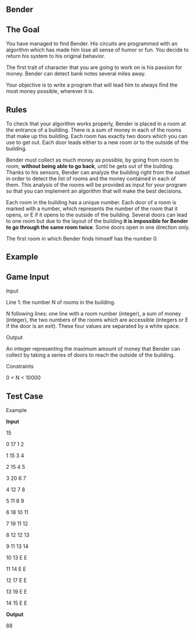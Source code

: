 ## Bender

##   The Goal

You have managed to find Bender. His circuits are programmed with an algorithm which has made him lose all sense of humor or fun. You decide to return his system to his original behavior.  
  
The first trait of character that you are going to work on is his passion for money. Bender can detect bank notes several miles away.  
  
Your objective is to write a program that will lead him to always find the most money possible, wherever it is.

## Rules

To check that your algorithm works properly, Bender is placed in a room at the entrance of a building. There is a sum of money in each of the rooms that make up this building. Each room has exactly two doors which you can use to get out. Each door leads either to a new room or to the outside of the building.  
  
Bender must collect as much money as possible, by going from room to room,  **without being able to go back**, until he gets out of the building. Thanks to his sensors, Bender can analyze the building right from the outset in order to detect the list of rooms and the money contained in each of them. This analysis of the rooms will be provided as input for your program so that you can implement an algorithm that will make the best decisions.  
  
Each room in the building has a unique number. Each door of a room is marked with a number, which represents the number of the room that it opens, or E if it opens to the outside of the building. Several doors can lead to one room but due to the layout of the building  **it is impossible for Bender to go through the same room twice**. Some doors open in one direction only.  
  
The first room in which Bender finds himself has the number  0.

## Example




## Game Input

Input

Line 1: the number  N  of rooms in the building.

N following lines: one line with a room number (integer), a sum of money (integer), the two numbers of the rooms which are accessible (integers or E if the door is an exit). These four values are separated by a white space.

Output

An integer representing the maximum amount of money that Bender can collect by taking a series of doors to reach the outside of the building.

Constraints

0 <  N  < 10000


## Test Case 

Example

**Input**

15

0 17 1 2

1 15 3 4

2 15 4 5

3 20 6 7

4 12 7 8

5 11 8 9

6 18 10 11

7 19 11 12

8 12 12 13

9 11 13 14

10 13 E E

11 14 E E

12 17 E E

13 19 E E

14 15 E E


**Output**

88
